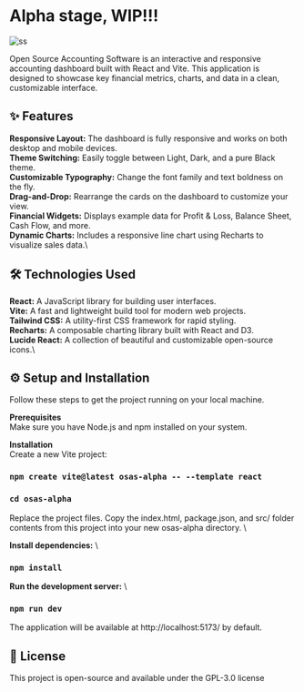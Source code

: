 # Alpha stage, WIP!!! 

![ss](https://github.com/user-attachments/assets/b32cb503-413a-4fd0-90f2-fbcc6d760683)

Open Source Accounting Software is an interactive and responsive accounting dashboard built with React and Vite. This application is designed to showcase key financial metrics, charts, and data in a clean, customizable interface.

## ✨ Features
**Responsive Layout:** The dashboard is fully responsive and works on both desktop and mobile devices.\
**Theme Switching:** Easily toggle between Light, Dark, and a pure Black theme.\
**Customizable Typography:** Change the font family and text boldness on the fly.\
**Drag-and-Drop:** Rearrange the cards on the dashboard to customize your view.\
**Financial Widgets:** Displays example data for Profit & Loss, Balance Sheet, Cash Flow, and more.\
**Dynamic Charts:** Includes a responsive line chart using Recharts to visualize sales data.\

## 🛠️ Technologies Used
**React:** A JavaScript library for building user interfaces.\
**Vite:** A fast and lightweight build tool for modern web projects.\
**Tailwind CSS:** A utility-first CSS framework for rapid styling.\
**Recharts:** A composable charting library built with React and D3.\
**Lucide React:** A collection of beautiful and customizable open-source icons.\

## ⚙️ Setup and Installation
Follow these steps to get the project running on your local machine.

**Prerequisites** \
Make sure you have Node.js and npm installed on your system.

**Installation**\
Create a new Vite project:
### `npm create vite@latest osas-alpha -- --template react`
### `cd osas-alpha`

Replace the project files. Copy the index.html, package.json, and src/ folder contents from this project into your new osas-alpha directory. \

**Install dependencies:** \
### `npm install`

**Run the development server:** \
### `npm run dev`


The application will be available at http://localhost:5173/ by default.


## 📄 License
This project is open-source and available under the GPL-3.0 license

